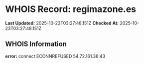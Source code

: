 # WHOIS Record: regimazone.es

**Last Updated:** 2025-10-23T03:27:48.151Z
**Checked At:** 2025-10-23T03:27:48.151Z

## WHOIS Information

**error:** connect ECONNREFUSED 54.72.161.36:43

